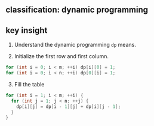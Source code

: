 ## classification: dynamic programming

## key insight

1. Understand the dynamic programming `dp` means.

2. Initialize the first row and first column.

```cpp
for (int i = 0; i < m; ++i) dp[i][0] = 1;
for (int i = 0; i < n; ++i) dp[0][i] = 1;
```

3. Fill the table

```cpp
for (int i = 1; i < m; ++i) {
  for (int j = 1; j < n; ++j) {
    dp[i][j] = dp[i - 1][j] + dp[i][j - 1];
  }
}
```
